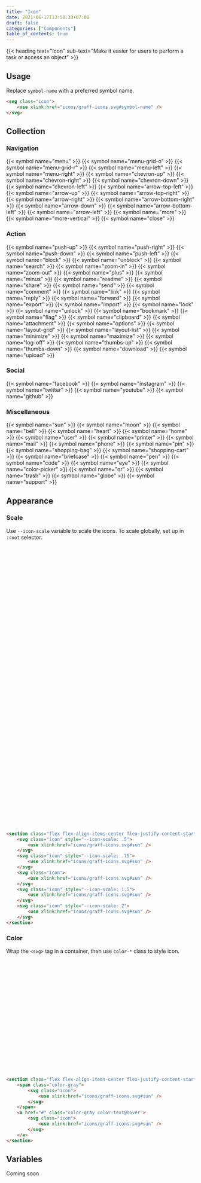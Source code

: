 ```yaml
---
title: "Icon"
date: 2021-06-17T13:58:33+07:00
draft: false
categories: ["Components"]
table_of_contents: true
---
```


{{< heading text="Icon" sub-text="Make it easier for users to perform a task or access an object" >}}

## Usage

Replace ```symbol-name``` with a preferred symbol name.

``` html
<svg class="icon">
    <use xlink:href="icons/graff-icons.svg#symbol-name" />
</svg>
```

## Collection

### Navigation

<section class="margin-large margin-medium@m grid grid-3-columns grid-2-columns@m gap-small" style="--icon-scale: .75">
    {{< symbol name="menu" >}}
    {{< symbol name="menu-grid-o" >}}
    {{< symbol name="menu-grid-r" >}}
    {{< symbol name="menu-left" >}}
    {{< symbol name="menu-right" >}}
    {{< symbol name="chevron-up" >}}
    {{< symbol name="chevron-right" >}}
    {{< symbol name="chevron-down" >}}
    {{< symbol name="chevron-left" >}}
    {{< symbol name="arrow-top-left" >}}
    {{< symbol name="arrow-up" >}}
    {{< symbol name="arrow-top-right" >}}
    {{< symbol name="arrow-right" >}}
    {{< symbol name="arrow-bottom-right" >}}
    {{< symbol name="arrow-down" >}}
    {{< symbol name="arrow-bottom-left" >}}
    {{< symbol name="arrow-left" >}}
    {{< symbol name="more" >}}
    {{< symbol name="more-vertical" >}}
    {{< symbol name="close" >}}
</section>

### Action

<section class="margin-large margin-medium@m grid grid-3-columns grid-2-columns@m gap-small" style="--icon-scale: .75">
    {{< symbol name="push-up" >}}
    {{< symbol name="push-right" >}}
    {{< symbol name="push-down" >}}
    {{< symbol name="push-left" >}}
    {{< symbol name="block" >}}
    {{< symbol name="unblock" >}}
    {{< symbol name="search" >}}
    {{< symbol name="zoom-in" >}}
    {{< symbol name="zoom-out" >}}
    {{< symbol name="plus" >}}
    {{< symbol name="minus" >}}
    {{< symbol name="readme" >}}
    {{< symbol name="share" >}}
    {{< symbol name="send" >}}
    {{< symbol name="comment" >}}
    {{< symbol name="link" >}}
    {{< symbol name="reply" >}}
    {{< symbol name="forward" >}}
    {{< symbol name="export" >}}
    {{< symbol name="import" >}}
    {{< symbol name="lock" >}}
    {{< symbol name="unlock" >}}
    {{< symbol name="bookmark" >}}
    {{< symbol name="flag" >}}
    {{< symbol name="clipboard" >}}
    {{< symbol name="attachment" >}}
    {{< symbol name="options" >}}
    {{< symbol name="layout-grid" >}}
    {{< symbol name="layout-list" >}}
    {{< symbol name="minimize" >}}
    {{< symbol name="maximize" >}}
    {{< symbol name="log-off" >}}
    {{< symbol name="thumbs-up" >}}
    {{< symbol name="thumbs-down" >}}
    {{< symbol name="download" >}}
    {{< symbol name="upload" >}}
</section>

### Social

<section class="margin-large margin-medium@m grid grid-3-columns grid-2-columns@m gap-small" style="--icon-scale: .75">
    {{< symbol name="facebook" >}}
    {{< symbol name="instagram" >}}
    {{< symbol name="twitter" >}}
    {{< symbol name="youtube" >}}
    {{< symbol name="github" >}}
</section>

### Miscellaneous

<section class="margin-large margin-medium@m grid grid-3-columns grid-2-columns@m gap-small" style="--icon-scale: .75">
    {{< symbol name="sun" >}}
    {{< symbol name="moon" >}}
    {{< symbol name="bell" >}}
    {{< symbol name="heart" >}}
    {{< symbol name="home" >}}
    {{< symbol name="user" >}}
    {{< symbol name="printer" >}}
    {{< symbol name="mail" >}}
    {{< symbol name="phone" >}}
    {{< symbol name="pin" >}}
    {{< symbol name="shopping-bag" >}}
    {{< symbol name="shopping-cart" >}}
    {{< symbol name="briefcase" >}}
    {{< symbol name="pen" >}}
    {{< symbol name="code" >}}
    {{< symbol name="eye" >}}
    {{< symbol name="color-picker" >}}
    {{< symbol name="qr" >}}
    {{< symbol name="trash" >}}
    {{< symbol name="globe" >}}
    {{< symbol name="support" >}}
</section>

## Appearance

### Scale

Use ```--icon-scale``` variable to scale the icons. To scale globally, set up in ```:root``` selector.

<section class="flex flex-align-items-center flex-justify-content-start gap-medium">
    <svg class="icon" style="--icon-scale: .5">
        <use xlink:href="icons/graff-icons.svg#sun" />
    </svg>
    <svg class="icon" style="--icon-scale: .75">
        <use xlink:href="icons/graff-icons.svg#sun" />
    </svg>
    <svg class="icon">
        <use xlink:href="icons/graff-icons.svg#sun" />
    </svg>
    <svg class="icon" style="--icon-scale: 1.5">
        <use xlink:href="icons/graff-icons.svg#sun" />
    </svg>
    <svg class="icon" style="--icon-scale: 2">
        <use xlink:href="icons/graff-icons.svg#sun" />
    </svg>
</section>

``` html
<section class="flex flex-align-items-center flex-justify-content-start gap-medium">
    <svg class="icon" style="--icon-scale: .5">
        <use xlink:href="icons/graff-icons.svg#sun" />
    </svg>
    <svg class="icon" style="--icon-scale: .75">
        <use xlink:href="icons/graff-icons.svg#sun" />
    </svg>
    <svg class="icon">
        <use xlink:href="icons/graff-icons.svg#sun" />
    </svg>
    <svg class="icon" style="--icon-scale: 1.5">
        <use xlink:href="icons/graff-icons.svg#sun" />
    </svg>
    <svg class="icon" style="--icon-scale: 2">
        <use xlink:href="icons/graff-icons.svg#sun" />
    </svg>
</section>
```

### Color

Wrap the ```<svg>``` tag in a container, then use ```color-*``` class to style icon.

<section class="flex flex-align-items-center flex-justify-content-start gap-medium">
    <span class="color-gray">
        <svg class="icon">
            <use xlink:href="icons/graff-icons.svg#sun" />
        </svg>
    </span>
    <a href="#" class="color-gray color-text@hover">
        <svg class="icon">
            <use xlink:href="icons/graff-icons.svg#sun" />
        </svg>
    </a>
</section>

``` html
<section class="flex flex-align-items-center flex-justify-content-start gap-medium">
    <span class="color-gray">
        <svg class="icon">
            <use xlink:href="icons/graff-icons.svg#sun" />
        </svg>
    </span>
    <a href="#" class="color-gray color-text@hover">
        <svg class="icon">
            <use xlink:href="icons/graff-icons.svg#sun" />
        </svg>
    </a>
</section>
```

## Variables

Coming soon
